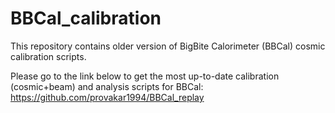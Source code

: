 # BBCal_calibration
This repository contains older version of BigBite Calorimeter (BBCal) cosmic calibration scripts. 

Please go to the link below to get the most up-to-date calibration (cosmic+beam) and analysis scripts for BBCal:
https://github.com/provakar1994/BBCal_replay
